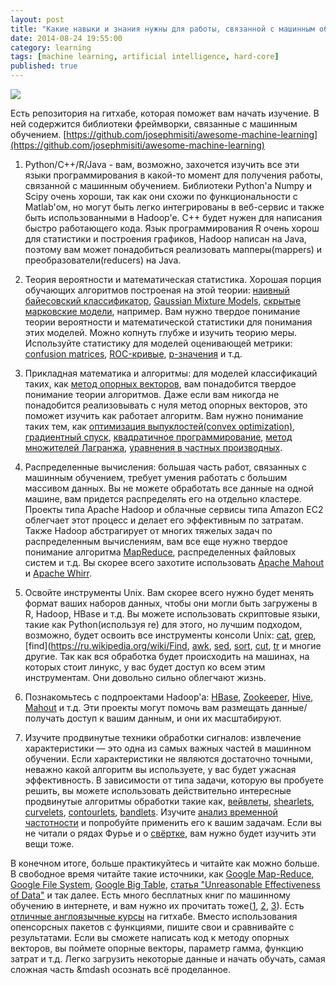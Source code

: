 ```yaml
---
layout: post
title: "Какие навыки и знания нужны для работы, связанной с машинным обучением?"
date: 2014-08-24 19:55:00
category: learning
tags: [machine learning, artificial intelligence, hard-core]
published: true
---
```


<img src="http://s019.radikal.ru/i613/1408/39/a88afb6d2c89.png" class="img-responsive">

Есть репозитория на гитхабе, которая поможет вам начать изучение. В ней содержится библиотеки фреймворки, связанные с машинным обучением. [https://github.com/josephmisiti/awesome-machine-learning](https://github.com/josephmisiti/awesome-machine-learning)

1. Python/C++/R/Java - вам, возможно, захочется изучить все эти языки программирования в какой-то момент для получения работы, связанной с машинным обучением. Библиотеки Python'a Numpy и Scipy очень хороши, так как они схожи по функциональности с Matlab'ом, но могут быть легко интегрированы в веб-сервис и также быть использованными в Hadoop'e. С++ будет нужен для написания быстро работающего кода. Язык программирования R очень хорош для статистики и построения графиков, Hadoop написан на Java, поэтому вам может понадобиться реализовать мапперы(mappers) и преобразователи(reducers) на Java.

2. Теория вероятности и математическая статистика. Хорошая порция обучающих алгоритмов построеная на этой теории: [наивный байесовский классификатор](https://ru.wikipedia.org/wiki/%D0%9D%D0%B0%D0%B8%D0%B2%D0%BD%D1%8B%D0%B9_%D0%B1%D0%B0%D0%B9%D0%B5%D1%81%D0%BE%D0%B2%D1%81%D0%BA%D0%B8%D0%B9_%D0%BA%D0%BB%D0%B0%D1%81%D1%81%D0%B8%D1%84%D0%B8%D0%BA%D0%B0%D1%82%D0%BE%D1%80), [Gaussian Mixture Models](http://en.wikipedia.org/wiki/Mixture_model), [скрытые марковские модели](https://ru.wikipedia.org/wiki/%D0%A1%D0%BA%D1%80%D1%8B%D1%82%D0%B0%D1%8F_%D0%BC%D0%B0%D1%80%D0%BA%D0%BE%D0%B2%D1%81%D0%BA%D0%B0%D1%8F_%D0%BC%D0%BE%D0%B4%D0%B5%D0%BB%D1%8C), например. Вам нужно твердое понимание теории вероятности и математической статистики для понимания этих моделей. Можно копнуть глубже и изучить теорию меры. Используйте статистику для моделей оценивающей метрики: [confusion matrices](http://en.wikipedia.org/wiki/Confusion_matrix), [ROC-кривые](https://ru.wikipedia.org/wiki/ROC-%D0%BA%D1%80%D0%B8%D0%B2%D0%B0%D1%8F), [p-значения](https://ru.wikipedia.org/wiki/P-%D0%B7%D0%BD%D0%B0%D1%87%D0%B5%D0%BD%D0%B8%D0%B5) и т.д.

3. Прикладная математика и алгоритмы: для моделей классификаций таких, как [метод опорных векторов](https://ru.wikipedia.org/wiki/%D0%9C%D0%B5%D1%82%D0%BE%D0%B4_%D0%BE%D0%BF%D0%BE%D1%80%D0%BD%D1%8B%D1%85_%D0%B2%D0%B5%D0%BA%D1%82%D0%BE%D1%80%D0%BE%D0%B2), вам понадобится твердое понимание теории алгоритмов. Даже если вам никогда не понадобится реализовывать с нуля метод опорных векторов, это поможет изучить как работает алгоритм. Вам нужно понимание таких тем, как [оптимизация выпуклостей(convex optimization)](http://en.wikipedia.org/wiki/Convex_optimization), [градиентный спуск](https://ru.wikipedia.org/wiki/%D0%93%D1%80%D0%B0%D0%B4%D0%B8%D0%B5%D0%BD%D1%82%D0%BD%D1%8B%D0%B9_%D1%81%D0%BF%D1%83%D1%81%D0%BA), [квадратичное программирование](http://en.wikipedia.org/wiki/Quadratic_programming), [метод множителей Лагранжа](https://ru.wikipedia.org/wiki/%D0%9C%D0%B5%D1%82%D0%BE%D0%B4_%D0%BC%D0%BD%D0%BE%D0%B6%D0%B8%D1%82%D0%B5%D0%BB%D0%B5%D0%B9_%D0%9B%D0%B0%D0%B3%D1%80%D0%B0%D0%BD%D0%B6%D0%B0), [уравнения в частных производных](https://ru.wikipedia.org/wiki/%D0%94%D0%B8%D1%84%D1%84%D0%B5%D1%80%D0%B5%D0%BD%D1%86%D0%B8%D0%B0%D0%BB%D1%8C%D0%BD%D0%BE%D0%B5_%D1%83%D1%80%D0%B0%D0%B2%D0%BD%D0%B5%D0%BD%D0%B8%D0%B5_%D0%B2_%D1%87%D0%B0%D1%81%D1%82%D0%BD%D1%8B%D1%85_%D0%BF%D1%80%D0%BE%D0%B8%D0%B7%D0%B2%D0%BE%D0%B4%D0%BD%D1%8B%D1%85).

4. Распределенные вычисления: большая часть работ, связанных с машинным обучением, требует умения работать с большим массивом данных. Вы не можете обработать все данные на одной машине, вам придется распределять его на отдельно кластере. Проекты типа Apache Hadoop и облачные сервисы типа Amazon EC2 облегчает этот процесс и делает его эффективным по затратам. Также Hadoop абстрагирует от многих тяжелых задач по распределенным вычислениям, вам все еще нужно твердое понимание алгоритма [MapReduce](https://ru.wikipedia.org/wiki/MapReduce), распределенных файловых систем и т.д. Вы скорее всего захотите использовать [Apache Mahout](https://mahout.apache.org/) и [Apache Whirr](https://whirr.apache.org/).

5. Освойте инструменты Unix. Вам скорее всего нужно будет менять формат ваших наборов данных, чтобы они могли быть загружены в R, Hadoop, HBase и т.д. Вы можете использовать скриптовые языки, такие как Python(используя re) для этого, но лучшим подходом, возможно, будет освоить все инструменты консоли Unix: [cat](https://ru.wikipedia.org/wiki/Cat), [grep](https://ru.wikipedia.org/wiki/Grep), [find](https://ru.wikipedia.org/wiki/Find, [awk](https://ru.wikipedia.org/wiki/AWK), [sed](https://ru.wikipedia.org/wiki/Sed), [sort](https://ru.wikipedia.org/wiki/Sort), [cut](https://ru.wikipedia.org/wiki/Cut), [tr](https://ru.wikipedia.org/wiki/Tr) и многие другие. Так как вся обработка будет происходить на машинах, на которых стоит линукс, у вас будет доступ ко всем этим инструментам. Они довольно сильно облегчают жизнь.

6. Познакомьтесь с подпроектами Hadoop'a: [HBase](http://hbase.apache.org/), [Zookeeper](http://zookeeper.apache.org/), [Hive](https://hive.apache.org/), [Mahout](https://mahout.apache.org/) и т.д. Эти проекты могут помочь вам размещать данные/получать доступ к вашим данным, и они их масштабируют.

7. Изучите продвинутые техники обработки сигналов: извлечение характеристики &mdash; это одна из самых важных частей в машинном обучении. Если характеристики не являются достаточно точными, неважно какой алгоритм вы используете, у вас будет ужасная эффективность. В зависимости от типа задачи, которую вы пробуете решить, вы можете использовать действительно интересные продвинутые алгоритмы обработки такие как, [вейвлеты](https://ru.wikipedia.org/wiki/%D0%92%D0%B5%D0%B9%D0%B2%D0%BB%D0%B5%D1%82), [shearlets](http://en.wikipedia.org/wiki/Shearlet), [curvelets](http://en.wikipedia.org/wiki/Curvelet), [contourlets](http://en.wikipedia.org/wiki/Contourlet), [bandlets](http://www.cmap.polytechnique.fr/~mallat/papiers/07-NumerAlgo-MallatPeyre-BandletsReview.pdf). Изучите [анализ временной частотности](http://en.wikipedia.org/wiki/Time%E2%80%93frequency_analysis) и попробуйте применить его к вашим задачам. Если вы не читали о рядах Фурье и о [свёртке](https://ru.wikipedia.org/wiki/%D0%A1%D0%B2%D1%91%D1%80%D1%82%D0%BA%D0%B0_(%D0%BC%D0%B0%D1%82%D0%B5%D0%BC%D0%B0%D1%82%D0%B8%D1%87%D0%B5%D1%81%D0%BA%D0%B8%D0%B9_%D0%B0%D0%BD%D0%B0%D0%BB%D0%B8%D0%B7)), вам нужно будет изучить эти вещи тоже.

В конечном итоге, больше практикуйтесь и читайте как можно больше. В свободное время читайте такие источники, как [Google Map-Reduce](), [Google File System](), [Google Big Table](), [статья "Unreasonable Effectiveness of Data"](http://static.googleusercontent.com/external_content/untrusted_dlcp/research.google.com/en/us/pubs/archive/35179.pdf) и так далее. Есть много бесплатных книг по машинному обучению в интернете, и вам нужно их прочитать тоже([1](http://www.ics.uci.edu/~welling/teaching/273ASpring10/IntroMLBook.pdf), [2](http://web.stanford.edu/~hastie/local.ftp/Springer/OLD//ESLII_print4.pdf), [3](http://www.mmds.org/)). Есть [отличные англоязычные курсы](https://github.com/josephmisiti/machine-learning-module) на гитхабе. Вместо использования опенсорсных пакетов с функциями, пишите свои и сравнивайте с результатами. Если вы сможете написать код к методу опорных векторов, вы поймете опорные векторы, параметр гамма, функцию затрат и т.д. Легко загрузить некоторые данные и начать обучать, самая сложная часть &mdash осознать всё проделанное.
